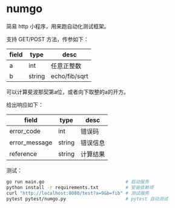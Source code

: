 # numgo

简易 http 小程序，用来跑自动化测试框架。

支持 GET/POST 方法，传参如下：

|field|type|desc|
|-|-|-|
|a|int|任意正整数|
|b|string|echo/fib/sqrt|

可以计算斐波那契第a位，或者向下取整的a的开方。

给出响应如下：

|field|type|desc|
|-|-|-|
|error_code|int|错误码|
|error_message|string|错误信息|
|reference|string|计算结果|

测试：

```bash
go run main.go                              # 启动服务
python install -r requirements.txt          # 安装依赖项
curl "http://localhost:8080/test?a=9&b=fib" # 测试服务
pytest pytest/numgo.py                      # pytest 自动测试
```